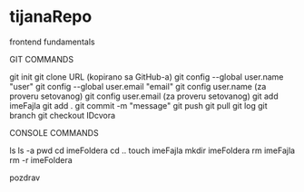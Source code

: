 # tijanaRepo
frontend fundamentals

GIT COMMANDS

git init
git clone URL (kopirano sa GitHub-a)
git config --global user.name "user"
git config --global user.email "email"
git config user.name (za proveru setovanog)
git config user.email (za proveru setovanog)
git add imeFajla
git add .
git commit -m "message"
git push
git pull
git log
git branch
git checkout IDcvora

CONSOLE COMMANDS

ls
ls -a
pwd
cd imeFoldera
cd ..
touch imeFajla
mkdir imeFoldera
rm imeFajla
rm -r imeFoldera

pozdrav